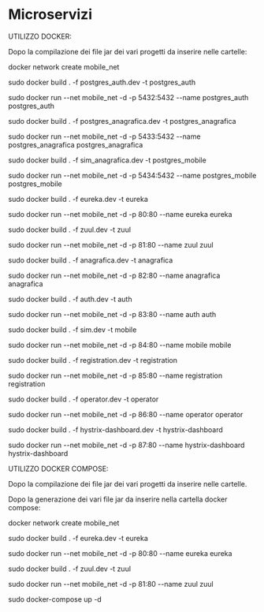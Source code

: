 # Microservizi

UTILIZZO DOCKER:

Dopo la compilazione dei file jar dei vari progetti da inserire nelle cartelle:

docker network create mobile_net

sudo docker build . -f postgres_auth.dev -t postgres_auth

sudo docker run --net mobile_net -d -p 5432:5432 --name postgres_auth postgres_auth

sudo docker build . -f postgres_anagrafica.dev -t postgres_anagrafica

sudo docker run --net mobile_net -d -p 5433:5432 --name postgres_anagrafica postgres_anagrafica

sudo docker build . -f sim_anagrafica.dev -t postgres_mobile

sudo docker run --net mobile_net -d -p 5434:5432 --name postgres_mobile postgres_mobile

sudo docker build . -f eureka.dev -t eureka

sudo docker run --net mobile_net -d -p 80:80 --name eureka eureka

sudo docker build . -f zuul.dev -t zuul

sudo docker run --net mobile_net -d -p 81:80 --name zuul zuul

sudo docker build . -f anagrafica.dev -t anagrafica

sudo docker run --net mobile_net -d -p 82:80 --name anagrafica anagrafica

sudo docker build . -f auth.dev -t auth

sudo docker run --net mobile_net -d -p 83:80 --name auth auth

sudo docker build . -f sim.dev -t mobile

sudo docker run --net mobile_net -d -p 84:80 --name mobile mobile

sudo docker build . -f registration.dev -t registration

sudo docker run --net mobile_net -d -p 85:80 --name registration registration

sudo docker build . -f operator.dev -t operator

sudo docker run --net mobile_net -d -p 86:80 --name operator operator

sudo docker build . -f hystrix-dashboard.dev -t hystrix-dashboard

sudo docker run --net mobile_net -d -p 87:80 --name hystrix-dashboard hystrix-dashboard


UTILIZZO DOCKER COMPOSE:

Dopo la compilazione dei file jar dei vari progetti da inserire nelle cartelle.

Dopo la generazione dei vari file jar da inserire nella cartella docker compose:

docker network create mobile_net

sudo docker build . -f eureka.dev -t eureka

sudo docker run --net mobile_net -d -p 80:80 --name eureka eureka

sudo docker build . -f zuul.dev -t zuul

sudo docker run --net mobile_net -d -p 81:80 --name zuul zuul

sudo docker-compose up -d
